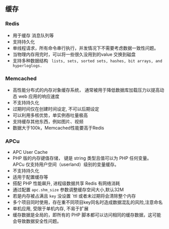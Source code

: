 ## 缓存
### Redis
- 用于缓存 消息队列等
- 支持持久化
- 单线程请求，所有命令串行执行，并发情况下不需要考虑数据一致性问题。
- 当物理内存用完时，可以将一些很久没用到的value 交换到磁盘
- 支持多种数据结构 ` lists, sets, sorted sets, hashes, bit arrays, and hyperloglogs.`
### Memcached
- 高性能分布式的内存对象缓存系统， 通常被用于降低数据库加载压力以提高动态 web 应用的响应速度
- 不支持持久化
- 过期时间仅在创建时间设定, 不可以后期设定
- 可以利用多核优势，单实例吞吐量极高
- 支持缓存其他东西，例如图片、视频
- 数据大于100k，Memcached性能要高于Redis
### APCu
- APC User Cache
- PHP 版的内存键值存储， 键是 string 类型且值可以为 PHP 任何变量。 APCu 仅支持用户空间（userland）级别的变量缓存。
- 不支持持久化
- 适用于配置缓存等
- 搭配 PHP 性能飙升, 进程级数据共享 Redis 有网络消耗
- 通过配置 `apc.shm_size` 参数调整缓存空间大小,默认32M
- 若是内存被占满且 `key` 没设置 `ttl 或者未过期将会清除整个内存
- 多个项目同时使用，存在重不同项目key同名时造成数据混乱的风险,注意命名
- 单机应用, 受限于单机内存, 不易于扩展
- 缓存数据是全局的，即所有的 PHP 脚本都可以访问相同的缓存数据，这可能会导致数据安全性问题。